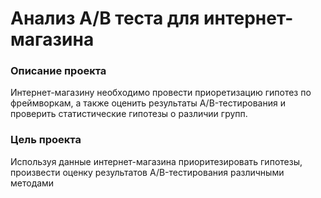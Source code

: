 # Анализ A/B теста для интернет-магазина

### Описание проекта

Интернет-магазину необходимо провести приоретизацию гипотез по фреймворкам, а также оценить результаты A/B-тестирования и проверить статистические гипотезы о различии групп. 

### Цель проекта

Используя данные интернет-магазина приоритезировать гипотезы, произвести оценку результатов A/B-тестирования различными методами